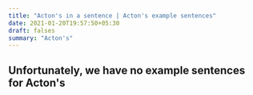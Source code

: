```yaml
---
title: "Acton's in a sentence | Acton's example sentences"
date: 2021-01-20T19:57:50+05:30
draft: falses
summary: "Acton's"
---
```

## Unfortunately, we have no example sentences for Acton's                 
